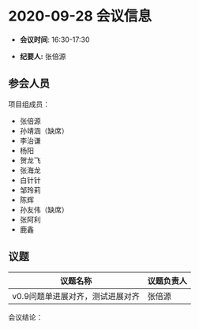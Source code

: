 # 2020-09-28 会议信息  

-  **会议时间**: 16:30-17:30

-  **纪要人:** 张倍源

## 参会人员
项目组成员：
- 张倍源
- 孙靖涵（缺席）
- 李治谦
- 杨阳
- 贺龙飞
- 张海龙
- 白针针
- 邹玲莉
- 陈辉
- 孙友伟（缺席）
- 张阿利
- 鹿鑫



## 议题

议题名称 | 议题负责人
---- | ----
v0.9问题单进展对齐，测试进展对齐 | 张倍源

会议结论：

